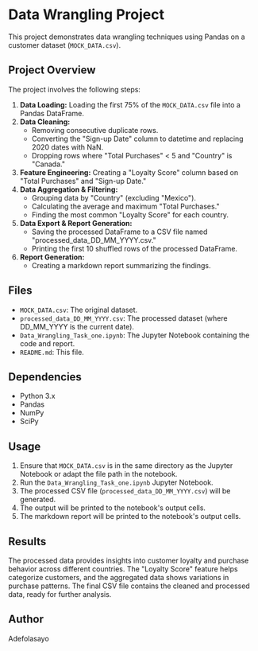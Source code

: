 # Data Wrangling Project

This project demonstrates data wrangling techniques using Pandas on a customer dataset (`MOCK_DATA.csv`).

## Project Overview

The project involves the following steps:

1.  **Data Loading:** Loading the first 75% of the `MOCK_DATA.csv` file into a Pandas DataFrame.
2.  **Data Cleaning:**
    * Removing consecutive duplicate rows.
    * Converting the "Sign-up Date" column to datetime and replacing 2020 dates with NaN.
    * Dropping rows where "Total Purchases" < 5 and "Country" is "Canada."
3.  **Feature Engineering:** Creating a "Loyalty Score" column based on "Total Purchases" and "Sign-up Date."
4.  **Data Aggregation & Filtering:**
    * Grouping data by "Country" (excluding "Mexico").
    * Calculating the average and maximum "Total Purchases."
    * Finding the most common "Loyalty Score" for each country.
5.  **Data Export & Report Generation:**
    * Saving the processed DataFrame to a CSV file named "processed_data\_DD\_MM\_YYYY.csv."
    * Printing the first 10 shuffled rows of the processed DataFrame.
6.  **Report Generation:**
    * Creating a markdown report summarizing the findings.

## Files

* `MOCK_DATA.csv`: The original dataset.
* `processed_data_DD_MM_YYYY.csv`: The processed dataset (where DD\_MM\_YYYY is the current date).
* `Data_Wrangling_Task_one.ipynb`: The Jupyter Notebook containing the code and report.
* `README.md`: This file.

## Dependencies

* Python 3.x
* Pandas
* NumPy
* SciPy


## Usage

1.  Ensure that `MOCK_DATA.csv` is in the same directory as the Jupyter Notebook or adapt the file path in the notebook.
2.  Run the `Data_Wrangling_Task_one.ipynb` Jupyter Notebook.
3.  The processed CSV file (`processed_data_DD_MM_YYYY.csv`) will be generated.
4.  The output will be printed to the notebook's output cells.
5.  The markdown report will be printed to the notebook's output cells.

## Results

The processed data provides insights into customer loyalty and purchase behavior across different countries. The "Loyalty Score" feature helps categorize customers, and the aggregated data shows variations in purchase patterns. The final CSV file contains the cleaned and processed data, ready for further analysis.

## Author

Adefolasayo

